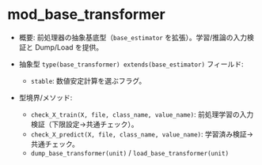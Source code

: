 # mod_base_transformer

- 概要: 前処理器の抽象基底型（`base_estimator` を拡張）。学習/推論の入力検証と Dump/Load を提供。

- 抽象型 `type(base_transformer) extends(base_estimator)` フィールド:
  - `stable`: 数値安定計算を選ぶフラグ。

- 型境界/メソッド:
  - `check_X_train(X, file, class_name, value_name)`: 前処理学習の入力検証（下限設定→共通チェック）。
  - `check_X_predict(X, file, class_name, value_name)`: 学習済み検証→共通チェック。
  - `dump_base_transformer(unit)` / `load_base_transformer(unit)`

